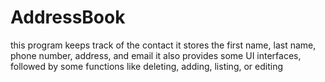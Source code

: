 # AddressBook
this program keeps track of the contact
it stores the first name, last name, phone number, address, and email
it also provides some UI interfaces, followed by some functions like deleting, adding, listing, or editing
